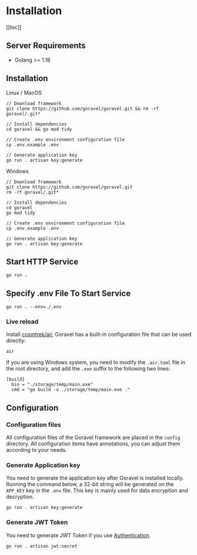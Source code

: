 # Installation

[[toc]]

## Server Requirements

- Golang >= 1.18

## Installation

Linux / MacOS

```shell
// Download framework
git clone https://github.com/goravel/goravel.git && rm -rf goravel/.git*

// Install dependencies
cd goravel && go mod tidy

// Create .env environment configuration file
cp .env.example .env

// Generate application key
go run . artisan key:generate
```

Windows

```shell
// Download framework
git clone https://github.com/goravel/goravel.git
rm -rf goravel/.git*

// Install dependencies
cd goravel
go mod tidy

// Create .env environment configuration file
cp .env.example .env

// Generate application key
go run . artisan key:generate
```

## Start HTTP Service

```shell
go run .
```

## Specify .env File To Start Service

```shell
go run . --env=./.env
```

### Live reload

Install [cosmtrek/air](https://github.com/cosmtrek/air), Goravel has a built-in configuration file that can be used directly:

```
air
```

If you are using Windows system, you need to modify the `.air.toml` file in the root directory, and add the `.exe` suffix to the following two lines:

```shell
[build]
  bin = "./storage/temp/main.exe"
  cmd = "go build -o ./storage/temp/main.exe ."
```

## Configuration

### Configuration files

All configuration files of the Goravel framework are placed in the `config` directory. All configuration items have annotations, you can adjust them according to your needs.

### Generate Application key

You need to generate the application key after Goravel is installed locally. Running the command below, a 32-bit string will be generated on the `APP_KEY` key in the `.env` file. This key is mainly used for data encryption and decryption.

```shell
go run . artisan key:generate
```

### Generate JWT Token

You need to generate JWT Token if you use [Authentication](../security/authentication.md).

```shell
go run . artisan jwt:secret
```

<CommentService/>
